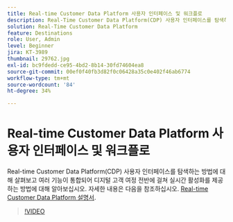 ```yaml
---
title: Real-time Customer Data Platform 사용자 인터페이스 및 워크플로
description: Real-Time Customer Data Platform(CDP) 사용자 인터페이스를 탐색하는 방법을 살펴보고 여러 기능이 통합되어 디지털 고객 여정 전반에 걸쳐 실시간 활성화를 제공하는 방법에 대해 알아보십시오.
solution: Real-Time Customer Data Platform
feature: Destinations
role: User, Admin
level: Beginner
jira: KT-3989
thumbnail: 29762.jpg
exl-id: bc9fdedd-ce95-4bd2-8b14-30fd74604ea8
source-git-commit: 00ef0f40fb3d82f0c06428a35c0e402f46ab6774
workflow-type: tm+mt
source-wordcount: '84'
ht-degree: 34%

---
```


# Real-time Customer Data Platform 사용자 인터페이스 및 워크플로

Real-time Customer Data Platform(CDP) 사용자 인터페이스를 탐색하는 방법에 대해 살펴보고 여러 기능이 통합되어 디지털 고객 여정 전반에 걸쳐 실시간 활성화를 제공하는 방법에 대해 알아보십시오. 자세한 내용은 다음을 참조하십시오. [Real-time Customer Data Platform 설명서](https://experienceleague.adobe.com/docs/experience-platform/rtcdp/overview.html).

>[!VIDEO](https://video.tv.adobe.com/v/29762?learn=on)
